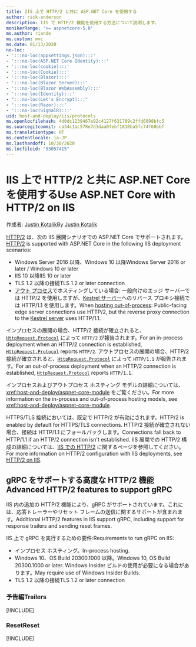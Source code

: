 ```yaml
---
title: IIS 上で HTTP/2 と共に ASP.NET Core を使用する
author: rick-anderson
description: IIS で HTTP/2 機能を使用する方法について説明します。
monikerRange: '>= aspnetcore-5.0'
ms.author: riande
ms.custom: mvc
ms.date: 01/13/2020
no-loc:
- ':::no-loc(appsettings.json):::'
- ':::no-loc(ASP.NET Core Identity):::'
- ':::no-loc(cookie):::'
- ':::no-loc(Cookie):::'
- ':::no-loc(Blazor):::'
- ':::no-loc(Blazor Server):::'
- ':::no-loc(Blazor WebAssembly):::'
- ':::no-loc(Identity):::'
- ":::no-loc(Let's Encrypt):::"
- ':::no-loc(Razor):::'
- ':::no-loc(SignalR):::'
uid: host-and-deploy/iis/protocols
ms.openlocfilehash: 4d0dc1239467e92c4127f631709c2ffd6098bfc5
ms.sourcegitcommit: ca34c1ac578e7d3daa0febf1810ba5fc74f60bbf
ms.translationtype: HT
ms.contentlocale: ja-JP
ms.lasthandoff: 10/30/2020
ms.locfileid: "93057415"
---
```

# <a name="use-aspnet-core-with-http2-on-iis"></a><span data-ttu-id="91aad-103">IIS 上で HTTP/2 と共に ASP.NET Core を使用する</span><span class="sxs-lookup"><span data-stu-id="91aad-103">Use ASP.NET Core with HTTP/2 on IIS</span></span>

<span data-ttu-id="91aad-104">作成者: [Justin Kotalik](https://github.com/jkotalik)</span><span class="sxs-lookup"><span data-stu-id="91aad-104">By [Justin Kotalik](https://github.com/jkotalik)</span></span>

<span data-ttu-id="91aad-105">[HTTP/2](https://httpwg.org/specs/rfc7540.html) は、次の IIS 展開シナリオでの ASP.NET Core でサポートされます。</span><span class="sxs-lookup"><span data-stu-id="91aad-105">[HTTP/2](https://httpwg.org/specs/rfc7540.html) is supported with ASP.NET Core in the following IIS deployment scenarios:</span></span>

* <span data-ttu-id="91aad-106">Windows Server 2016 以降、Windows 10 以降</span><span class="sxs-lookup"><span data-stu-id="91aad-106">Windows Server 2016 or later / Windows 10 or later</span></span>
* <span data-ttu-id="91aad-107">IIS 10 以降</span><span class="sxs-lookup"><span data-stu-id="91aad-107">IIS 10 or later</span></span>
* <span data-ttu-id="91aad-108">TLS 1.2 以降の接続</span><span class="sxs-lookup"><span data-stu-id="91aad-108">TLS 1.2 or later connection</span></span>
* <span data-ttu-id="91aad-109">[アウト プロセス](xref:host-and-deploy/iis/index#out-of-process-hosting-model)でホスティングしている場合: 一般向けのエッジ サーバーでは HTTP/2 を使用しますが、[Kestrel サーバー](xref:fundamentals/servers/kestrel)へのリバース プロキシ接続では HTTP/1.1 を使用します。</span><span class="sxs-lookup"><span data-stu-id="91aad-109">When [hosting out-of-process](xref:host-and-deploy/iis/index#out-of-process-hosting-model): Public-facing edge server connections use HTTP/2, but the reverse proxy connection to the [Kestrel server](xref:fundamentals/servers/kestrel) uses HTTP/1.1.</span></span>

<span data-ttu-id="91aad-110">インプロセスの展開の場合、HTTP/2 接続が確立されると、[`HttpRequest.Protocol`](xref:Microsoft.AspNetCore.Http.HttpRequest.Protocol*) によって `HTTP/2` が報告されます。</span><span class="sxs-lookup"><span data-stu-id="91aad-110">For an in-process deployment when an HTTP/2 connection is established, [`HttpRequest.Protocol`](xref:Microsoft.AspNetCore.Http.HttpRequest.Protocol*) reports `HTTP/2`.</span></span> <span data-ttu-id="91aad-111">アウトプロセスの展開の場合、HTTP/2 接続が確立されると、[`HttpRequest.Protocol`](xref:Microsoft.AspNetCore.Http.HttpRequest.Protocol*) によって `HTTP/1.1` が報告されます。</span><span class="sxs-lookup"><span data-stu-id="91aad-111">For an out-of-process deployment when an HTTP/2 connection is established, [`HttpRequest.Protocol`](xref:Microsoft.AspNetCore.Http.HttpRequest.Protocol*) reports `HTTP/1.1`.</span></span>

<span data-ttu-id="91aad-112">インプロセスおよびアウトプロセス ホスティング モデルの詳細については、<xref:host-and-deploy/aspnet-core-module> をご覧ください。</span><span class="sxs-lookup"><span data-stu-id="91aad-112">For more information on the in-process and out-of-process hosting models, see <xref:host-and-deploy/aspnet-core-module>.</span></span>

<span data-ttu-id="91aad-113">HTTPS/TLS 接続においては、既定で HTTP/2 が有効にされます。</span><span class="sxs-lookup"><span data-stu-id="91aad-113">HTTP/2 is enabled by default for HTTPS/TLS connections.</span></span> <span data-ttu-id="91aad-114">HTTP/2 接続が確立されない場合、接続は HTTP/1.1 にフォールバックします。</span><span class="sxs-lookup"><span data-stu-id="91aad-114">Connections fall back to HTTP/1.1 if an HTTP/2 connection isn't established.</span></span> <span data-ttu-id="91aad-115">IIS 展開での HTTP/2 構成の詳細については、[IIS での HTTP/2](/iis/get-started/whats-new-in-iis-10/http2-on-iis) に関するページを参照してください。</span><span class="sxs-lookup"><span data-stu-id="91aad-115">For more information on HTTP/2 configuration with IIS deployments, see [HTTP/2 on IIS](/iis/get-started/whats-new-in-iis-10/http2-on-iis).</span></span>

## <a name="advanced-http2-features-to-support-grpc"></a><span data-ttu-id="91aad-116">gRPC をサポートする高度な HTTP/2 機能</span><span class="sxs-lookup"><span data-stu-id="91aad-116">Advanced HTTP/2 features to support gRPC</span></span>

<span data-ttu-id="91aad-117">IIS 内の追加の HTTP/2 機能により、gRPC がサポートされています。これには、応答トレーラーやリセット フレームの送信に関するサポートが含まれます。</span><span class="sxs-lookup"><span data-stu-id="91aad-117">Additional HTTP/2 features in IIS support gRPC, including support for response trailers and sending reset frames.</span></span>

<span data-ttu-id="91aad-118">IIS 上で gRPC を実行するための要件:</span><span class="sxs-lookup"><span data-stu-id="91aad-118">Requirements to run gRPC on IIS:</span></span>

* <span data-ttu-id="91aad-119">インプロセス ホスティング。</span><span class="sxs-lookup"><span data-stu-id="91aad-119">In-process hosting.</span></span>
* <span data-ttu-id="91aad-120">Windows 10、OS Build 20300.1000 以降。</span><span class="sxs-lookup"><span data-stu-id="91aad-120">Windows 10, OS Build 20300.1000 or later.</span></span> <span data-ttu-id="91aad-121">Windows Insider ビルドの使用が必要になる場合があります。</span><span class="sxs-lookup"><span data-stu-id="91aad-121">May require use of Windows Insider Builds.</span></span>
* <span data-ttu-id="91aad-122">TLS 1.2 以降の接続</span><span class="sxs-lookup"><span data-stu-id="91aad-122">TLS 1.2 or later connection</span></span>

### <a name="trailers"></a><span data-ttu-id="91aad-123">予告編</span><span class="sxs-lookup"><span data-stu-id="91aad-123">Trailers</span></span>

[!INCLUDE[](~/includes/trailers.md)]

### <a name="reset"></a><span data-ttu-id="91aad-124">Reset</span><span class="sxs-lookup"><span data-stu-id="91aad-124">Reset</span></span>

[!INCLUDE[](~/includes/reset.md)]

